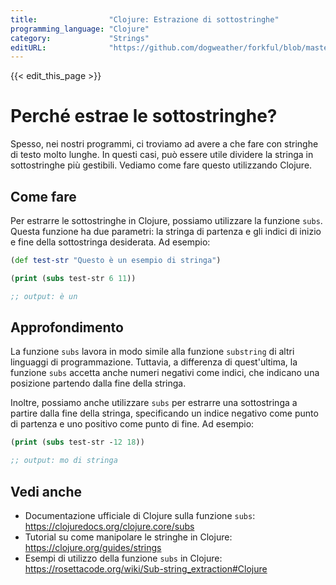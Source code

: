 ```yaml
---
title:                "Clojure: Estrazione di sottostringhe"
programming_language: "Clojure"
category:             "Strings"
editURL:              "https://github.com/dogweather/forkful/blob/master/content/it/clojure/extracting-substrings.md"
---
```


{{< edit_this_page >}}

# Perché estrae le sottostringhe?

Spesso, nei nostri programmi, ci troviamo ad avere a che fare con stringhe di testo molto lunghe. In questi casi, può essere utile dividere la stringa in sottostringhe più gestibili. Vediamo come fare questo utilizzando Clojure.

## Come fare

Per estrarre le sottostringhe in Clojure, possiamo utilizzare la funzione `subs`. Questa funzione ha due parametri: la stringa di partenza e gli indici di inizio e fine della sottostringa desiderata. Ad esempio:

```Clojure
(def test-str "Questo è un esempio di stringa")

(print (subs test-str 6 11))

;; output: è un
```

## Approfondimento

La funzione `subs` lavora in modo simile alla funzione `substring` di altri linguaggi di programmazione. Tuttavia, a differenza di quest'ultima, la funzione `subs` accetta anche numeri negativi come indici, che indicano una posizione partendo dalla fine della stringa.

Inoltre, possiamo anche utilizzare `subs` per estrarre una sottostringa a partire dalla fine della stringa, specificando un indice negativo come punto di partenza e uno positivo come punto di fine. Ad esempio:

```Clojure
(print (subs test-str -12 18))

;; output: mo di stringa
```

## Vedi anche

- Documentazione ufficiale di Clojure sulla funzione `subs`: https://clojuredocs.org/clojure.core/subs
- Tutorial su come manipolare le stringhe in Clojure: https://clojure.org/guides/strings
- Esempi di utilizzo della funzione `subs` in Clojure: https://rosettacode.org/wiki/Sub-string_extraction#Clojure